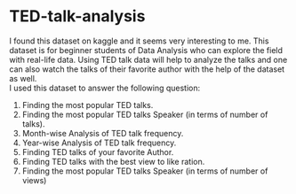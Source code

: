 # TED-talk-analysis
I found this dataset on kaggle and it seems very interesting to me. This dataset is for beginner students of Data Analysis who can explore the field with real-life data. Using TED talk data will help to analyze the talks and one can also watch the talks of their favorite author with the help of the dataset as well.  
I used this dataset to answer the following question:
1. Finding the most popular TED talks.
2. Finding the most popular TED talks Speaker (in terms of number of talks).
3. Month-wise Analysis of TED talk frequency.
4. Year-wise Analysis of TED talk frequency.
5. Finding TED talks of your favorite Author.
6. Finding TED talks with the best view to like ration.
7. Finding the most popular TED talks Speaker (in terms of number of views)
